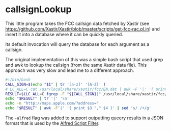 # callsignLookup

This little program takes the FCC callsign data fetched by Xastir (see https://github.com/Xastir/Xastir/blob/master/scripts/get-fcc-rac.pl.in) and insert it into a database where it can be quickly queried.

Its default invocation will query the database for each argument as a callsign.

The original implementation of this was a simple bash script that used grep and awk to lookup the callsign (from the same Xastir data file). This approach was very slow and lead me to a different approach.
```bash
#!/bin/bash
CALL_SIGN=$(echo "$1" | tr '[a-z]' '[A-Z]' )
# LC_ALL=C cat /usr/local/share/xastir/fcc/EN.dat | awk -F '|' '{ printf "%s|%s %s|%s|%s, %s\n", $5, $9, $11, $16, $17, $18 }' | fgrep -F "${CALL_SIGN}|" | tr '|' '\n'
RESULT=$(LC_ALL=C fgrep -F "${CALL_SIGN}|" /usr/local/share/xastir/fcc/EN.dat | awk -F '|' '{ printf "%s|%s %s|%s|%s, %s\n", $5, $9, $11, $16, $17, $18 }')
echo "$RESULT" | tr '|' '\n'
echo -n "http://maps.apple.com/?address="
echo "$RESULT" | awk -F'|' '{ print $3 "," $4 }' | sed 's/ /+/g'
```

The `-alfred` flag was added to support outputting queery results in a JSON format that is used by the [Alfred Script Filter](https://www.alfredapp.com/help/workflows/inputs/script-filter/json/).
